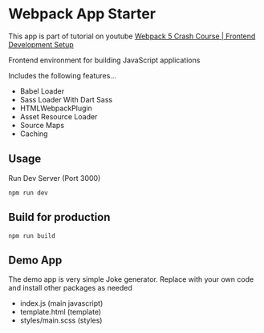 # Webpack App Starter

This app is part of tutorial on youtube [Webpack 5 Crash Course | Frontend Development Setup
](https://www.youtube.com/watch?v=IZGNcSuwBZs)

Frontend environment for building JavaScript applications

Includes the following features...

- Babel Loader
- Sass Loader With Dart Sass
- HTMLWebpackPlugin
- Asset Resource Loader
- Source Maps
- Caching

## Usage

Run Dev Server (Port 3000)

```
npm run dev
```

## Build for production

```
npm run build
```

## Demo App

The demo app is very simple Joke generator. Replace with your own code and install other packages as needed

- index.js (main javascript)
- template.html (template)
- styles/main.scss (styles)
